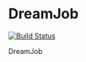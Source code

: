 DreamJob
========

[![Build Status](https://travis-ci.org/ibezuglyi/DreamJob.svg)](https://travis-ci.org/ibezuglyi/DreamJob)

DreamJob
